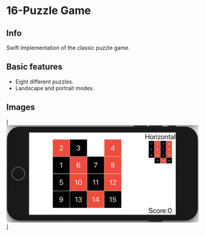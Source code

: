# 16-Puzzle Game

## Info
Swift Implementation of the classic puzzle game.
## Basic features
* Eight different puzzles.
* Landscape and portrait modes.

## Images
[![Game ](./Images/Landscape.png)]
